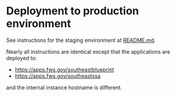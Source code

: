 # Deployment to production environment

See instructions for the staging environment at [README.md](../staging/README.md).

Nearly all instructions are identical except that the applications are deployed
to:

-   https://apps.fws.gov/southeastblueprint
-   https://apps.fws.gov/southeastssa

and the internal instance hostname is different.
